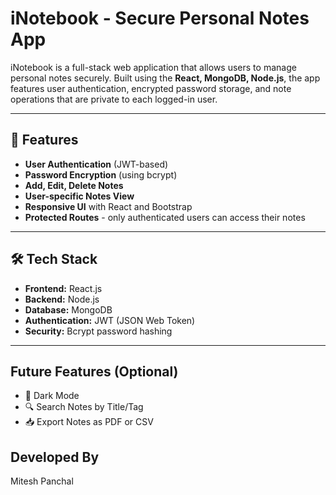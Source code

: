 # iNotebook - Secure Personal Notes App

iNotebook is a full-stack web application that allows users to manage personal notes securely. Built using the **React, MongoDB, Node.js**, the app features user authentication, encrypted password storage, and note operations that are private to each logged-in user.

---

## 🔐 Features

- **User Authentication** (JWT-based)
- **Password Encryption** (using bcrypt)
- **Add, Edit, Delete Notes**
- **User-specific Notes View**
- **Responsive UI** with React and Bootstrap
- **Protected Routes** - only authenticated users can access their notes

---

## 🛠️ Tech Stack

- **Frontend:** React.js
- **Backend:** Node.js
- **Database:** MongoDB
- **Authentication:** JWT (JSON Web Token)
- **Security:** Bcrypt password hashing

---

## Future Features (Optional)

   - 🌙 Dark Mode
   - 🔍 Search Notes by Title/Tag
   - 📥 Export Notes as PDF or CSV

## Developed By
   Mitesh Panchal